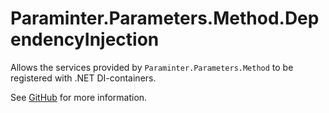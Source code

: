 # Paraminter.Parameters.Method.DependencyInjection

Allows the services provided by `Paraminter.Parameters.Method` to be registered with .NET DI-containers.

See [GitHub](https://github.com/Paraminter/Paraminter.Parameters.Method) for more information.